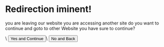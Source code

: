 <script>
    if(window.location.href.indexOf("?") < -1) {
       window.location.href = "404"
    }

    var request = window.location.href.slice(window.location.href.indexOf('?') + 1);

    console.log("Url for Redirec:")
    console.log(request)

    // document.getElementById("message").innerHTML = request;

    function Return() {
        window.location.href = "."
    }

    function StartRedirect() {
        window.location.href = request;
    }
</script>

# Redirection iminent!

<p>you are leaving our website you are accessing another site do you want to continue and goto to other Website you have sure to continue?</p>\
<button onclick="StartRedirect()">Yes and Continue</button>\
<button onclick="Return()">No and Back</button>
